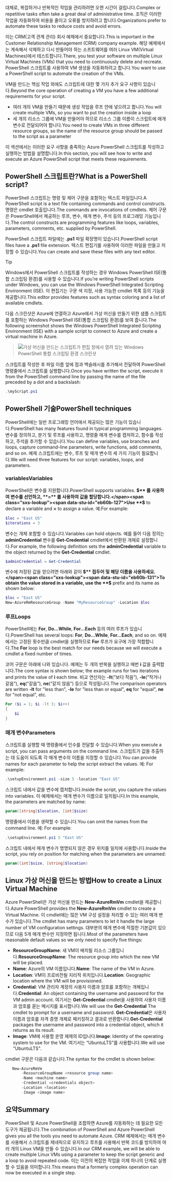 <span data-ttu-id="eb60b-101">대체로, 복잡하거나 반복적인 작업을 관리하려면 오랜 시간이 걸립니다.</span><span class="sxs-lookup"><span data-stu-id="eb60b-101">Complex or repetitive tasks often take a great deal of administrative time.</span></span> <span data-ttu-id="eb60b-102">조직은 이러한 작업을 자동화하여 비용을 줄이고 오류를 방지하려고 합니다.</span><span class="sxs-lookup"><span data-stu-id="eb60b-102">Organizations prefer to automate these tasks to reduce costs and avoid errors.</span></span>

<span data-ttu-id="eb60b-103">이는 CRM(고객 관계 관리) 회사 예제에서 중요합니다.</span><span class="sxs-lookup"><span data-stu-id="eb60b-103">This is important in the Customer Relationship Management (CRM) company example.</span></span> <span data-ttu-id="eb60b-104">해당 예제에서는 계속해서 삭제하고 다시 만들어야 하는 소프트웨어를 여러 Linux VM(Virtual Machines)에서 테스트합니다.</span><span class="sxs-lookup"><span data-stu-id="eb60b-104">There, you test your software on multiple Linux Virtual Machines (VMs) that you need to continuously delete and recreate.</span></span> <span data-ttu-id="eb60b-105">PowerShell 스크립트를 사용하여 VM 생성을 자동화하려고 합니다.</span><span class="sxs-lookup"><span data-stu-id="eb60b-105">You want to use a PowerShell script to automate the creation of the VMs.</span></span>

<span data-ttu-id="eb60b-106">VM을 만드는 핵심 작업 외에도 스크립트에 대한 몇 가지 추가 요구 사항이 있습니다.</span><span class="sxs-lookup"><span data-stu-id="eb60b-106">Beyond the core operation of creating a VM you have a few additional requirements for your script.</span></span> 
- <span data-ttu-id="eb60b-107">여러 개의 VM을 만들기 때문에 생성 작업을 루프 안에 넣으려고 합니다.</span><span class="sxs-lookup"><span data-stu-id="eb60b-107">You will create multiple VMs, so you want to put the creation inside a loop</span></span>
- <span data-ttu-id="eb60b-108">세 개의 리소스 그룹에 VM을 만들어야 하므로 리소스 그룹 이름이 스크립트에 매개 변수로 전달되어야 합니다.</span><span class="sxs-lookup"><span data-stu-id="eb60b-108">You need to create VMs in three different resource groups, so the name of the resource group should be passed to the script as a parameter</span></span>

<span data-ttu-id="eb60b-109">이 섹션에서는 이러한 요구 사항을 충족하는 Azure PowerShell 스크립트를 작성하고 실행하는 방법을 설명합니다.</span><span class="sxs-lookup"><span data-stu-id="eb60b-109">In this section, you will see how to write and execute an Azure PowerShell script that meets these requirements.</span></span>

## <a name="what-is-a-powershell-script"></a><span data-ttu-id="eb60b-110">PowerShell 스크립트란?</span><span class="sxs-lookup"><span data-stu-id="eb60b-110">What is a PowerShell script?</span></span>
<span data-ttu-id="eb60b-111">PowerShell 스크립트는 명령 및 제어 구문을 포함하는 텍스트 파일입니다.</span><span class="sxs-lookup"><span data-stu-id="eb60b-111">A PowerShell script is a text file containing commands and control constructs.</span></span> <span data-ttu-id="eb60b-112">명령은 cmdlet 호출입니다.</span><span class="sxs-lookup"><span data-stu-id="eb60b-112">The commands are invocations of cmdlets.</span></span> <span data-ttu-id="eb60b-113">제어 구문은 PowerShell에서 제공하는 루프, 변수, 매개 변수, 주석 등의 프로그래밍 기능입니다.</span><span class="sxs-lookup"><span data-stu-id="eb60b-113">The control constructs are programming features like loops, variables, parameters, comments, etc. supplied by PowerShell.</span></span>

<span data-ttu-id="eb60b-114">PowerShell 스크립트 파일에는 **.ps1** 파일 확장명이 있습니다.</span><span class="sxs-lookup"><span data-stu-id="eb60b-114">PowerShell script files have a **.ps1** file extension.</span></span> <span data-ttu-id="eb60b-115">텍스트 편집기를 사용하여 이러한 파일을 만들고 저장할 수 있습니다.</span><span class="sxs-lookup"><span data-stu-id="eb60b-115">You can create and save these files with any text editor.</span></span> 

> [!TIP]
> <span data-ttu-id="eb60b-116">Windows에서 PowerShell 스크립트를 작성하는 경우 Windows PowerShell ISE(통합 스크립팅 환경)를 사용할 수 있습니다.</span><span class="sxs-lookup"><span data-stu-id="eb60b-116">If you’re writing PowerShell scripts under Windows, you can use the Windows PowerShell Integrated Scripting Environment (ISE).</span></span> <span data-ttu-id="eb60b-117">이 편집기는 구문 색 지정, 사용 가능한 cmdlet 목록 등의 기능을 제공합니다.</span><span class="sxs-lookup"><span data-stu-id="eb60b-117">This editor provides features such as syntax coloring and a list of available cmdlets.</span></span>
>
<span data-ttu-id="eb60b-118">다음 스크린샷은 Azure에 연결하고 Azure에서 가상 머신을 만들기 위한 샘플 스크립트를 포함하는 Windows PowerShell ISE(통합 스크립팅 환경)를 보여 줍니다.</span><span class="sxs-lookup"><span data-stu-id="eb60b-118">The following screenshot shows the Windows PowerShell Integrated Scripting Environment (ISE) with a sample script to connect to Azure and create a virtual machine in Azure.</span></span>

>![가상 머신을 만드는 스크립트가 편집 창에서 열려 있는 Windows PowerShell 통합 스크립팅 환경 스크린샷](../media/7-windows-powershell-ise-screenshot.png)

<span data-ttu-id="eb60b-120">스크립트를 작성한 후 파일 이름 앞에 점과 백슬래시를 추가해서 전달하여 PowerShell 명령줄에서 스크립트를 실행합니다.</span><span class="sxs-lookup"><span data-stu-id="eb60b-120">Once you have written the script, execute it from the PowerShell command line by passing the name of the file preceded by a dot and a backslash:</span></span>

```powershell
.\myScript.ps1
```

## <a name="powershell-techniques"></a><span data-ttu-id="eb60b-121">PowerShell 기술</span><span class="sxs-lookup"><span data-stu-id="eb60b-121">PowerShell techniques</span></span>
<span data-ttu-id="eb60b-122">PowerShell에는 일반 프로그래밍 언어에서 제공되는 많은 기능이 있습니다.</span><span class="sxs-lookup"><span data-stu-id="eb60b-122">PowerShell has many features found in typical programming languages.</span></span> <span data-ttu-id="eb60b-123">변수를 정의하고, 분기 및 루프를 사용하고, 명령줄 매개 변수를 캡처하고, 함수를 작성하고, 주석을 추가할 수 있습니다.</span><span class="sxs-lookup"><span data-stu-id="eb60b-123">You can define variables, use branches and loops, capture command-line parameters, write functions, add comments, and so on.</span></span> <span data-ttu-id="eb60b-124">예제 스크립트에는 변수, 루프 및 매개 변수의 세 가지 기능이 필요합니다.</span><span class="sxs-lookup"><span data-stu-id="eb60b-124">We will need three features for our script: variables, loops, and parameters.</span></span>

### <a name="variables"></a><span data-ttu-id="eb60b-125">variables</span><span class="sxs-lookup"><span data-stu-id="eb60b-125">Variables</span></span>
<span data-ttu-id="eb60b-126">PowerShell은 변수를 지원합니다.</span><span class="sxs-lookup"><span data-stu-id="eb60b-126">PowerShell supports variables.</span></span> <span data-ttu-id="eb60b-127">**$** 를 사용하여 변수를 선언하고, **=** 를 사용하여 값을 할당합니다.</span><span class="sxs-lookup"><span data-stu-id="eb60b-127">Use **$** to declare a variable and **=** to assign a value.</span></span> <span data-ttu-id="eb60b-128">예:</span><span class="sxs-lookup"><span data-stu-id="eb60b-128">For example:</span></span>

```powershell
$loc = "East US"
$iterations = 3
```

<span data-ttu-id="eb60b-129">변수는 개체 포함할 수 있습니다.</span><span class="sxs-lookup"><span data-stu-id="eb60b-129">Variables can hold objects.</span></span> <span data-ttu-id="eb60b-130">예를 들어 다음 정의는 **adminCredential** 변수를 **Get-Credential** cmdlet에서 반환된 개체로 설정합니다.</span><span class="sxs-lookup"><span data-stu-id="eb60b-130">For example, the following definition sets the **adminCredential** variable to the object returned by the **Get-Credential** cmdlet.</span></span>

```powershell
$adminCredential = Get-Credential
```

<span data-ttu-id="eb60b-131">변수에 저장된 값을 얻으려면 아래와 같이 **$** 접두어 및 해당 이름을 사용하세요.</span><span class="sxs-lookup"><span data-stu-id="eb60b-131">To obtain the value stored in a variable, use the **$** prefix and its name as shown below:</span></span> 

```powershell
$loc = "East US"
New-AzureRmResourceGroup -Name "MyResourceGroup" -Location $loc
```

### <a name="loops"></a><span data-ttu-id="eb60b-132">루프</span><span class="sxs-lookup"><span data-stu-id="eb60b-132">Loops</span></span>
<span data-ttu-id="eb60b-133">PowerShell에는 **For**, **Do...While**, **For...Each** 등의 여러 루프가 있습니다.</span><span class="sxs-lookup"><span data-stu-id="eb60b-133">PowerShell has several loops: **For**, **Do...While**, **For...Each**, and so on.</span></span> <span data-ttu-id="eb60b-134">예제에서는 고정된 횟수만큼 cmdlet을 실행하므로 **For** 루프가 요구에 가장 적합합니다.</span><span class="sxs-lookup"><span data-stu-id="eb60b-134">The **For** loop is the best match for our needs because we will execute a cmdlet a fixed number of times.</span></span>

<span data-ttu-id="eb60b-135">코어 구문은 아래에 나와 있습니다. 예제는 두 개의 반복을 실행하고 매번 **i** 값을 출력합니다.</span><span class="sxs-lookup"><span data-stu-id="eb60b-135">The core syntax is shown below; the example runs for two iterations and prints the value of **i** each time.</span></span> <span data-ttu-id="eb60b-136">비교 연산자는 **-lt**(“보다 작음”), **-le**(“작거나 같음”), **eq**(“같음”), **ne**(“같지 않음”) 등으로 작성됩니다.</span><span class="sxs-lookup"><span data-stu-id="eb60b-136">The comparison operators are written **-lt** for "less than", **-le** for "less than or equal", **eq** for "equal", **ne** for "not equal", etc.</span></span>

```powershell
For ($i = 1; $i -lt 3; $i++)
{
    $i
}
```

### <a name="parameters"></a><span data-ttu-id="eb60b-137">매개 변수</span><span class="sxs-lookup"><span data-stu-id="eb60b-137">Parameters</span></span>
<span data-ttu-id="eb60b-138">스크립트를 실행할 때 명령줄에서 인수를 전달할 수 있습니다.</span><span class="sxs-lookup"><span data-stu-id="eb60b-138">When you execute a script, you can pass arguments on the command line.</span></span> <span data-ttu-id="eb60b-139">스크립트가 값을 추출하는 데 도움이 되도록 각 매개 변수의 이름을 지정할 수 있습니다.</span><span class="sxs-lookup"><span data-stu-id="eb60b-139">You can provide names for each parameter to help the script extract the values.</span></span> <span data-ttu-id="eb60b-140">예: </span><span class="sxs-lookup"><span data-stu-id="eb60b-140">For example:</span></span>

```powershell
.\setupEnvironment.ps1 -size 5 -location "East US"
```

<span data-ttu-id="eb60b-141">스크립트 내에서 값을 변수에 캡처합니다.</span><span class="sxs-lookup"><span data-stu-id="eb60b-141">Inside the script, you capture the values into variables.</span></span> <span data-ttu-id="eb60b-142">이 예제에서는 매개 변수가 이름으로 일치됩니다.</span><span class="sxs-lookup"><span data-stu-id="eb60b-142">In this example, the parameters are matched by name:</span></span>

```powershell
param([string]$location, [int]$size)
```

<span data-ttu-id="eb60b-143">명령줄에서 이름을 생략할 수 있습니다.</span><span class="sxs-lookup"><span data-stu-id="eb60b-143">You can omit the names from the command line.</span></span> <span data-ttu-id="eb60b-144">예: </span><span class="sxs-lookup"><span data-stu-id="eb60b-144">For example:</span></span>

```powershell
.\setupEnvironment.ps1 5 "East US"
```

<span data-ttu-id="eb60b-145">스크립트 내에서 매개 변수가 명명되지 않은 경우 위치를 일치에 사용합니다.</span><span class="sxs-lookup"><span data-stu-id="eb60b-145">Inside the script, you rely on position for matching when the parameters are unnamed:</span></span>

```powershell
param([int]$size, [string]$location)
```

## <a name="how-to-create-a-linux-virtual-machine"></a><span data-ttu-id="eb60b-146">Linux 가상 머신을 만드는 방법</span><span class="sxs-lookup"><span data-stu-id="eb60b-146">How to create a Linux Virtual Machine</span></span>
<span data-ttu-id="eb60b-147">Azure PowerShell은 가상 머신을 만드는 **New-AzureRmVm** cmdlet을 제공합니다.</span><span class="sxs-lookup"><span data-stu-id="eb60b-147">Azure PowerShell provides the **New-AzureRmVm** cmdlet to create a Virtual Machine.</span></span> <span data-ttu-id="eb60b-148">이 cmdlet에는 많은 VM 구성 설정을 처리할 수 있는 여러 매개 변수가 있습니다.</span><span class="sxs-lookup"><span data-stu-id="eb60b-148">The cmdlet has many parameters to let it handle the large number of VM configuration settings.</span></span> <span data-ttu-id="eb60b-149">대부분의 매개 변수에 적절한 기본값이 있으므로 다음 5개 매개 변수만 지정하면 됩니다.</span><span class="sxs-lookup"><span data-stu-id="eb60b-149">Most of the parameters have reasonable default values so we only need to specify five things:</span></span>
- <span data-ttu-id="eb60b-150">**ResourceGroupName**: 새 VM이 배치될 리소스 그룹입니다.</span><span class="sxs-lookup"><span data-stu-id="eb60b-150">**ResourceGroupName**: The resource group into which the new VM will be placed.</span></span>
- <span data-ttu-id="eb60b-151">**Name**: Azure의 VM 이름입니다.</span><span class="sxs-lookup"><span data-stu-id="eb60b-151">**Name**: The name of the VM in Azure.</span></span>
- <span data-ttu-id="eb60b-152">**Location**: VM이 프로비전될 지리적 위치입니다.</span><span class="sxs-lookup"><span data-stu-id="eb60b-152">**Location**: Geographic location where the VM will be provisioned.</span></span>
- <span data-ttu-id="eb60b-153">**Credential**: VM 관리자 계정의 사용자 이름과 암호를 포함하는 개체입니다.</span><span class="sxs-lookup"><span data-stu-id="eb60b-153">**Credential**: An object containing the username and password for the VM admin account.</span></span> <span data-ttu-id="eb60b-154">여기서는 **Get-Credential** cmdlet을 사용하여 사용자 이름과 암호를 묻는 메시지를 표시합니다.</span><span class="sxs-lookup"><span data-stu-id="eb60b-154">We will use the **Get-Credential** The cmdlet to prompt for a username and password.</span></span> <span data-ttu-id="eb60b-155">**Get-Credential**은 사용자 이름과 암호를 자격 증명 개체로 패키징하고 결과로 반환합니다.</span><span class="sxs-lookup"><span data-stu-id="eb60b-155">**Get-Credential** packages the username and password into a credential object, which it returns as its result.</span></span>
- <span data-ttu-id="eb60b-156">**Image**: VM에 사용할 운영 체제의 ID입니다.</span><span class="sxs-lookup"><span data-stu-id="eb60b-156">**Image**: Identity of the operating system to use for the VM.</span></span> <span data-ttu-id="eb60b-157">여기서는 “UbuntuLTS”를 사용합니다.</span><span class="sxs-lookup"><span data-stu-id="eb60b-157">We will use "UbuntuLTS".</span></span>

<span data-ttu-id="eb60b-158">cmdlet 구문은 다음과 같습니다.</span><span class="sxs-lookup"><span data-stu-id="eb60b-158">The syntax for the cmdlet is shown below:</span></span>

```powershell
   New-AzureRmVm 
       -ResourceGroupName <resource group name> 
       -Name <machine name> 
       -Credential <credentials object> 
       -Location <location> 
       -Image <image name>
```

## <a name="summary"></a><span data-ttu-id="eb60b-159">요약</span><span class="sxs-lookup"><span data-stu-id="eb60b-159">Summary</span></span>
<span data-ttu-id="eb60b-160">PowerShell 및 Azure PowerShell을 조합하면 Azure를 자동화하는 데 필요한 모든 도구가 제공됩니다.</span><span class="sxs-lookup"><span data-stu-id="eb60b-160">The combination of PowerShell and Azure PowerShell gives you all the tools you need to automate Azure.</span></span> <span data-ttu-id="eb60b-161">CRM 예제에서는 매개 변수를 사용해서 스크립트를 제네릭으로 유지하고 루프를 사용해서 반복 코드를 방지하여 여러 개의 Linux VM을 만들 수 있습니다.</span><span class="sxs-lookup"><span data-stu-id="eb60b-161">In our CRM example, we will be able to create multiple Linux VMs using a parameter to keep the script generic and a loop to avoid repeated code.</span></span> <span data-ttu-id="eb60b-162">이는 이전의 복잡한 작업을 이제 하나의 단계로 실행할 수 있음을 의미합니다.</span><span class="sxs-lookup"><span data-stu-id="eb60b-162">This means that a formerly complex operation can now be executed in a single step.</span></span>